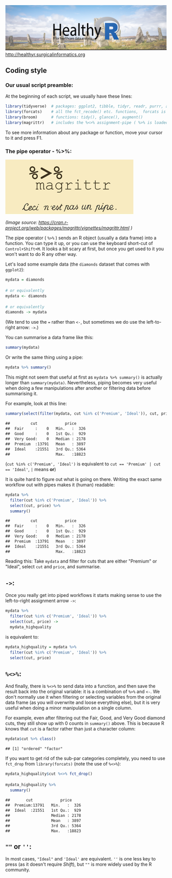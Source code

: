
![](healthyr_logo.jpg) <http://healthyr.surgicalinformatics.org>

Coding style
------------

### Our usual script preamble:

At the beginning of each script, we usually have these lines:

``` r
library(tidyverse)  # packages: ggplot2, tibble, tidyr, readr, purrr, and dplyr 
library(forcats)    # all the fct_recode() etc. functions,  forcats is an anagram for factors
library(broom)      # functions: tidy(), glance(), augment()
library(magrittr)   # includes the %<>% assignment-pipe ( %>% is loaded from dplyr)
```

To see more information about any package or function, move your cursor to it and press F1.

### The pipe operator - %&gt;%:

![](magittr.png)

*(Image source: <https://cran.r-project.org/web/packages/magrittr/vignettes/magrittr.html> )*

The pipe operator ( `%>%` ) sends an R object (usually a data frame) into a function. You can type it up, or you can use the keyboard short-cut of `Control+Shift+M`. It looks a bit scary at first, but once you get used to it you won't want to do R any other way.

Let's load some example data (the `diamonds` dataset that comes with `ggplot2`):

``` r
mydata = diamonds

# or equivalently
mydata <- diamonds

# or equivalently
diamonds -> mydata
```

(We tend to use the `=` rather than `<-`, but sometimes we do use the left-to-right arrow: `->`.)

You can summarise a data frame like this:

``` r
summary(mydata)
```

Or write the same thing using a pipe:

``` r
mydata %>% summary()
```

This might not seem that useful at first as `mydata %>% summary()` is actually longer than `summary(mydata)`. Nevertheless, piping becomes very useful when doing a few manipulations after another or filtering data before summarising it.

For example, look at this line:

``` r
summary(select(filter(mydata, cut %in% c('Premium', 'Ideal')), cut, price))
```

    ##         cut            price      
    ##  Fair     :    0   Min.   :  326  
    ##  Good     :    0   1st Qu.:  929  
    ##  Very Good:    0   Median : 2178  
    ##  Premium  :13791   Mean   : 3897  
    ##  Ideal    :21551   3rd Qu.: 5364  
    ##                    Max.   :18823

(`cut %in% c('Premium', 'Ideal')` is equivalent to `cut == 'Premium' | cut == 'Ideal'`, `|` means **or**)

It is quite hard to figure out what is going on there. Writing the exact same workflow out with pipes makes it (human) readable:

``` r
mydata %>% 
  filter(cut %in% c('Premium', 'Ideal')) %>% 
  select(cut, price) %>% 
  summary()
```

    ##         cut            price      
    ##  Fair     :    0   Min.   :  326  
    ##  Good     :    0   1st Qu.:  929  
    ##  Very Good:    0   Median : 2178  
    ##  Premium  :13791   Mean   : 3897  
    ##  Ideal    :21551   3rd Qu.: 5364  
    ##                    Max.   :18823

Reading this: Take `mydata` and filter for cuts that are either "Premium" or "Ideal", select `cut` and `price`, and summarise.

`->`:
-----

Once you really get into piped workflows it starts making sense to use the left-to-right assignment arrow `->`:

``` r
mydata %>% 
  filter(cut %in% c('Premium', 'Ideal')) %>% 
  select(cut, price) ->
  mydata_highquality
```

is equivalent to:

``` r
mydata_highquality = mydata %>% 
  filter(cut %in% c('Premium', 'Ideal')) %>% 
  select(cut, price)
```

`%<>%`:
-------

And finally, there is `%<>%` to send data into a function, and then save the result back into the original variable: it is a combination of `%>%` and `<-`. We don't normally use it when filtering or selecting variables from the original data frame (as you will overwrite and loose everything else), but it is very useful when doing a minor manipulation on a single column.

For example, even after filtering out the Fair, Good, and Very Good diamond cuts, they still show up with 0 counts in `summary()` above. This is because R knows that `cut` is a factor rather than just a character column:

``` r
mydata$cut %>% class()
```

    ## [1] "ordered" "factor"

If you want to get rid of the sub-par categories completely, you need to use `fct_drop` from `library(forcats)` (note the use of `%<>%`):

``` r
mydata_highquality$cut %<>% fct_drop()

mydata_highquality %>% 
  summary()
```

    ##       cut            price      
    ##  Premium:13791   Min.   :  326  
    ##  Ideal  :21551   1st Qu.:  929  
    ##                  Median : 2178  
    ##                  Mean   : 3897  
    ##                  3rd Qu.: 5364  
    ##                  Max.   :18823

`""` or `''`:
-------------

In most cases, `"Ideal"` and `'Ideal'` are equivalent. `''` is one less key to press (as it doesn't require *Shift*), but `""` is more widely used by the R community.
